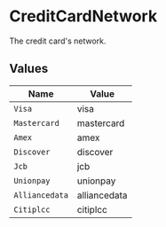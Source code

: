 # CreditCardNetwork

The credit card's network.


## Values

| Name           | Value          |
| -------------- | -------------- |
| `Visa`         | visa           |
| `Mastercard`   | mastercard     |
| `Amex`         | amex           |
| `Discover`     | discover       |
| `Jcb`          | jcb            |
| `Unionpay`     | unionpay       |
| `Alliancedata` | alliancedata   |
| `Citiplcc`     | citiplcc       |